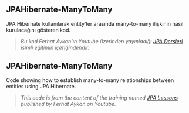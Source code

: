## JPAHibernate-ManyToMany
JPA Hibernate kullanılarak entity'ler arasında many-to-many ilişkinin nasıl kurulacağını gösteren kod.
> <em>Bu kod Ferhat Aykan'ın Youtube üzerinden yayınladığı [JPA Dersleri](https://www.youtube.com/watch?v=dIVGMh9JHww&list=PL4ET09KoRZtRzsXrztrC5J6eqh1bgGIOf) isimli eğitimin içeriğindendir.</em>

## JPAHibernate-ManyToMany
Code showing how to establish many-to-many relationships between entities using JPA Hibernate.

> <em>This code is from the content of the training named [JPA Lessons](https://www.youtube.com/watch?v=dIVGMh9JHww&list=PL4ET09KoRZtRzsXrztrC5J6eqh1bgGIOf) published by Ferhat Aykan on Youtube.</em>
